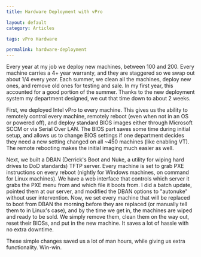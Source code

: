 ```yaml
---
title: Hardware Deployment with vPro

layout: default
category: Articles

tags: vPro Hardware

permalink: hardware-deployment
---
```


Every year at my job we deploy new machines, between 100 and 200. Every machine carries a 4+ year warranty, and they are staggered so we swap out about 1/4 every year. Each summer, we clean all the machines, deploy new ones, and remove old ones for testing and sale. In my first year, this accounted for a good portion of the summer. Thanks to the new deployment system my department designed, we cut that time down to about 2 weeks.

First, we deployed Intel vPro to every machine. This gives us the ability to remotely control every machine, remotely reboot (even when not in an OS or powered off), and deploy standard BIOS images either through Microsoft SCCM or via Serial Over LAN. The BIOS part saves some time during initial setup, and allows us to change BIOS settings if one department decides they need a new setting changed on all ~450 machines (like enabling VT). The remote rebooting makes the initial imaging much easier as well.

Next, we built a DBAN (Derrick's Boot and Nuke, a utility for wiping hard drives to DoD standards) TFTP server. Every machine is set to grab PXE instructions on every reboot (nightly for Windows machines, on command for Linux machines). We have a web interface that controls which server it grabs the PXE menu from and which file it boots from. I did a batch update, pointed them at our server, and modified the DBAN options to "autonuke" without user intervention. Now, we set every machine that will be replaced to boot from DBAN the morning before they are replaced (or manually tell them to in Linux's case), and by the time we get in, the machines are wiped and ready to be sold. We simply remove them, clean them on the way out, reset their BIOSs, and put in the new machine. It saves a lot of hassle with no extra downtime.

These simple changes saved us a lot of man hours, while giving us extra functionality. Win-win.